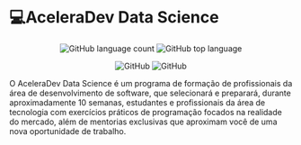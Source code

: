 # 💻AceleraDev Data Science

<p align="center">
     <img alt="GitHub language count" src="https://img.shields.io/github/languages/count/OLucasAlves/aceleradev_data_science" />
     <img alt="GitHub top language" src="https://img.shields.io/github/languages/top/OLucasAlves/aceleradev_data_science" />

 
 <p align="center">
    <img alt="GitHub" src="https://img.shields.io/github/followers/OLucasAlves?label=Follow&style=social" />
    <img alt="GitHub" src="https://img.shields.io/twitter/follow/OLucas_Alves?style=social" />
 </p> 


O AceleraDev Data Science é um programa de formação de profissionais da área de desenvolvimento de software, que selecionará e preparará, durante aproximadamente 10 semanas, estudantes e profissionais da área de tecnologia com exercícios práticos de programação focados na realidade do mercado, além de mentorias exclusivas que aproximam você de uma nova oportunidade de trabalho. 
